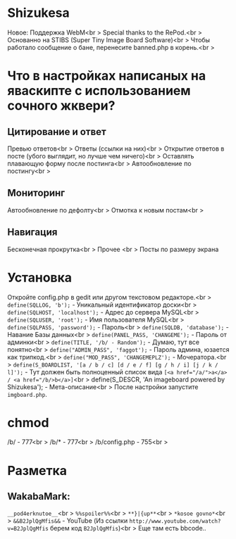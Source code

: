 # Shizukesa
Новое: Поддержка WebM<br \>
Special thanks to the RePod.<br \>
Основанно на STIBS (Super Tiny Image Board Software)<br \>
Чтобы работало сообщение о бане, перенесите banned.php в корень.<br \>
# Что в настройках написаных на яваскипте с использованием сочного жквери?
## Цитирование и ответ
Превью ответов<br \> 
Ответы (ссылки на них)<br \> 
Открытие ответов в посте (убого выглядит, но лучше чем ничего)<br \> 
Оставлять плавающую форму после постинга<br \> 
Автообновление по постингу<br \> 
## Мониторинг 
Автообновление по дефолту<br \> 
Отмотка к новым постам<br \> 
## Навигация
Бесконечная прокрутка<br \> 
Прочее <br \> 
Посты по размеру экрана
# Установка
Откройте config.php в gedit или другом текстовом редакторе.<br \>
`define(SQLLOG, 'b');` - Уникальный идентификатор доски<br \>
`define(SQLHOST, 'localhost');` - Адрес до сервера MySQL<br \>
`define(SQLUSER, 'root');`	- Имя пользователя MySQL<br \>
`define(SQLPASS, 'password');` - Пароль<br \>
`define(SQLDB, 'database');` - Навание Базы данных<br \>
`define(PANEL_PASS, 'CHANGEME');` - Пароль от админки<br \>
`define(TITLE, '/b/ - Random');` - Думаю, тут все понятно<br \>
`define("ADMIN_PASS", 'faggot');`  - Пароль админа, юзается как трипкод.<br \>
`define("MOD_PASS", 'CHANGEMEPLZ');` - Мочератора.<br \>
`define(S_BOARDLIST, '[a / b / c] [d / e / f] [g / h / i] [j / k / l]');` - Тут должен быть полноценный список вида `[<a href="/a/">a</a> / <a href="/b/>b</a>]`<br \>
define(S_DESCR, 'An imageboard powered by Shizukesa'); - Мета-описание<br \>
После настройки запустите  `imgboard.php`.
# chmod
/b/ - 777<br \>
/b/* - 777<br \>
/b/config.php - 755<br \>
# Разметка
## WakabaMark:
`__pod4erknutoe__`<br \>
`%%spoiler%%`<br \>
`**}|{up**`<br \>
`*kosoe govno*`<br \>
`&&B2JplQgMfis&&` - YouTube (Из ссылки `http://www.youtube.com/watch?v=B2JplQgMfis` берем код `B2JplQgMfis`)<br \>
Еще там есть bbcode..
